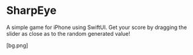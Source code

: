# SharpEye
A simple game for iPhone using SwiftUI. Get your score by dragging the slider as close as to the random generated value! 

\[bg.png]
